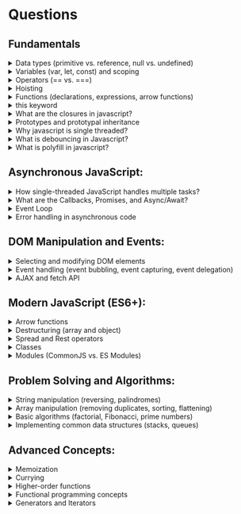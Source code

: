 # Questions

## Fundamentals
<details>
  <summary>Data types (primitive vs. reference, null vs. undefined)</summary>
  JavaScript data types are categorized into two main groups: primitive and reference types.
  
  - **Primitive Data Types:** Primitive types represent single, immutable values. When a primitive value is assigned to a variable, the variable directly holds that value. The primitive data types in JavaScript are:
    - **String:** Represents textual data (e.g., `"hello"`).
    - **Number:** Represents both integer and floating-point numbers (e.g., `10`, `3.14`).
    - **Boolean:** Represents a logical entity, either `true` or `false`.
    - **Undefined:** Represents a variable that has been declared but has not yet been assigned a value. 
    - **Null:** Represents the intentional absence of any object value. It is a primitive value, despite `typeof null` returning `"object"`.
    - **Symbol:** A unique and immutable value, often used as object property keys.
    - **BigInt:** Represents arbitrarily large integers.
  - **Reference Data Types:** Reference types, also known as objects, are mutable and can hold collections of data and more complex entities. When a reference value is assigned to a variable, the variable holds a reference (memory address) to the object, not the object itself. The primary reference data types in JavaScript are:
    - **Object:** A collection of key-value pairs.
    - **Array:** An ordered list of values.
    - **Function:** A block of code designed to perform a particular task.

  **Null vs. Undefined:**
  - **Undefined:**
    - Indicates that a variable has been declared but no value has been assigned to it.
    - It is a primitive data type.
    - Example:
  ```javascript
        let myVariable;
        console.log(myVariable); // Output: undefined
  ```
 - **Null:**
   - Represents the intentional absence of any object value. It is a value explicitly assigned by a developer to signify "no value" or "no object."
   - It is a primitive data type, despite typeof null returning "object".
   - Example:
  ```javascript
        let myObject = null;
        console.log(myObject); // Output: null
  ```
  - Key Differences:
    - `undefined` typically signifies an uninitialized state, while `null` signifies a deliberate absence of value.
    - `null` is a value that must be explicitly assigned, whereas `undefined` is often the default value for uninitialized variables.
    - `null == undefined` evaluates to `true` (due to type coercion), but `null === undefined` evaluates to `false` (strict equality checks both value and type).
</details>
<details>
  <summary>Variables (var, let, const) and scoping</summary>
</details>
<details>
  <summary>Operators (== vs. ===)</summary>
</details>
<details>
  <summary>Hoisting</summary>
</details>
<details>
  <summary>Functions (declarations, expressions, arrow functions)</summary>
</details>
<details>
  <summary>this keyword</summary>
</details>

<details>
  <summary>What are the closures in javascript?</summary>
  In JavaScript, a closure is the combination of a function and the lexical environment within which that function was declared. This means that an inner function, even after its outer function has finished executing, still retains access to the outer function's variables and parameters.
  
  **Here are the key aspects of closures:**
- **Lexical Scoping:** JavaScript uses lexical scoping, meaning that the scope of a variable is determined by its position within the source code. An inner function has access to variables declared in its own scope, its outer (enclosing) function's scope, and the global scope.
- **Remembering the Environment:** When an outer function returns an inner function, the inner function "remembers" the lexical environment in which it was created. This environment includes all the variables and parameters that were in scope at the time of the inner function's creation.
- **Persistence of Variables:** Even after the outer function has completed its execution and its execution context is removed from the call stack, the variables it declared remain accessible to the inner function (the closure) as long as a reference to that inner function exists. This allows the inner function to continue to access and manipulate those variables.

  ```Javascript
    function createCounter() {
    let count = 0; // 'count' is a variable in the outer scope
  
    function increment() { // 'increment' is the inner function (the closure)
      count++;
      console.log(count);
    }
  
    return increment; // Return the inner function
  }
  
  const myCounter = createCounter(); // 'createCounter' finishes executing, but 'count' persists
  myCounter(); // Output: 1
  myCounter(); // Output: 2
  ```
  In this example, `increment` is a closure. Even after `createCounter()` has returned, `myCounter` (which is a reference to `increment`) can still access and modify the count variable from `createCounter`'s scope. This demonstrates how closures allow for data encapsulation and maintaining state across function calls.
</details>

<details>
  <summary>Prototypes and prototypal inheritance</summary>
</details>

<details>
  <summary>Why javascript is single threaded?</summary>
   JavaScript is designed as a single-threaded language primarily for simplicity and to avoid the complexities associated with multithreading in a browser environment.

Here are the key reasons:

- **Original Purpose and Simplicity**: When JavaScript was initially created, its primary role was to add interactivity to web pages within a single browser window. For this purpose, a single-threaded model was sufficient and significantly simpler to implement and reason about compared to managing multiple threads, synchronization, and potential race conditions.
- **Avoiding Concurrency Issues**: Multithreaded environments introduce challenges like race conditions and deadlocks when multiple threads try to access and modify shared resources simultaneously. By being single-threaded, JavaScript inherently avoids these complex concurrency issues, making it easier for developers to write predictable code without needing to implement explicit locking mechanisms or complex synchronization patterns for most operations.
- **The Event Loop and Asynchronous Operations**: While JavaScript is single-threaded, it achieves non-blocking I/O and the appearance of concurrency through the Event Loop. The JavaScript engine (like V8 in Chrome) offloads time-consuming tasks (like network requests, timers, or DOM manipulations) to Web APIs (in browsers) or the Node.js C++ API. When these asynchronous tasks complete, their callbacks are placed in a queue, and the Event Loop pushes them onto the call stack for execution only when the main thread is idle. This allows the single thread to remain responsive and handle other tasks while waiting for long-running operations to finish.
- **Browser Environment Constraints**: In a browser, directly manipulating the Document Object Model (DOM) from multiple threads simultaneously could lead to inconsistencies and complex synchronization problems. A single-threaded model simplifies DOM manipulation and ensures a consistent state.

While JavaScript is single-threaded in its core execution model, modern JavaScript environments (like browsers and Node.js) offer mechanisms like Web Workers (in browsers) or Worker Threads (in Node.js) to enable true parallel execution for computationally intensive tasks by creating separate, isolated execution environments, thereby overcoming the limitations of the single-threaded nature for specific use cases.

</details>


<details>
  <summary>What is debouncing in Javascript?</summary>

  This might not be asked directly like this, but may be in the form of `How you can avoid multiple calls with type ahead search?`. 
    Debouncing in JavaScript is a technique used to control the rate at which a function is executed, particularly when it's tied to events that can fire rapidly,    such as user input (typing, clicking), window resizing, or scrolling. The core idea is to delay the execution of a function until a certain amount of time has      passed since its last invocation. If the event triggers again within that delay period, the timer is reset, effectively preventing the function from being called   until a period of inactivity.
  How it works:
  - **Timer Management:** A setTimeout is used to schedule the function execution after a specified delay.
  - **Resetting the Timer:** Each time the debounced function is called (i.e., the event fires), any previously set setTimeout is cleared using clearTimeout, and a new timer is initiated.
  - **Execution on Inactivity:** The function is only actually executed if the specified delay elapses without any further invocations of the debounced function.

  ```javascript
  function debounce(func, delay) {
    let timeoutId; // This will store the ID of the timeout
  
    return function(...args) {
      // Clear any existing timeout to reset the timer
      clearTimeout(timeoutId);
  
      // Set a new timeout
      timeoutId = setTimeout(() => {
        // Execute the original function after the delay
        func.apply(this, args);
      }, delay);
    };
  }
  
  // Example usage:
  function handleSearchInput(query) {
    console.log("Searching for:", query);
    // In a real application, this might trigger an API call
  }
  
  const debouncedSearch = debounce(handleSearchInput, 500); // Debounce with a 500ms delay
  
  // Attach to an input field's 'input' event
  document.getElementById('myInput').addEventListener('input', (event) => {
    debouncedSearch(event.target.value);
  });
```

**Why use debouncing?**
- **Performance Optimization:** Prevents excessive function calls, especially for resource-intensive operations like API requests or DOM manipulations, improving application responsiveness.
- **Preventing Unwanted Behavior:** Ensures actions are taken only when a user has "finished" an interaction (e.g., stops typing before a search is performed).
- **Resource Management:** Reduces unnecessary processing and network requests, leading to more efficient use of system resources.

</details>
<details>
  <summary>What is polyfill in javascript?</summary>
  A polyfill in JavaScript is a piece of code that provides modern functionality to older browsers or environments that do not natively support it. Essentially,     it "fills in" the gaps in browser compatibility by implementing a missing feature using existing JavaScript capabilities.

  **Here's how it works:**
  - **Detection:** A polyfill first checks if a specific feature or API is available in the current browser environment.
  - **Implementation:** If the feature is missing, the polyfill provides a custom implementation of that feature, mimicking its behavior as closely as possible using the JavaScript features that are supported in that older environment.

  **Why are polyfills necessary?**
  Different web browsers and their versions have varying levels of support for JavaScript features and APIs. Newer features introduced in ECMAScript standards (like ES6, ES7, etc.) might not be natively supported in older browsers (e.g., Internet Explorer 11). Polyfills allow developers to use these modern features in their code while ensuring that the application still functions correctly in older environments, thus improving cross-browser compatibility and reducing development time.

  Consider the `Array.prototype.includes()` method, which was added in ECMAScript 2016. Older browsers like Internet Explorer 11 do not support it. A polyfill for `Array.prototype.includes()` would check if the method exists and, if not, provide a custom implementation using a loop and `indexOf()` to achieve the same functionality.

  ```Javascript
  if (!Array.prototype.includes) {
    Array.prototype.includes = function(searchElement, fromIndex) {
      if (this == null) {
        throw new TypeError('"this" is null or not defined');
      }
  
      var o = Object(this);
      var len = o.length >>> 0;
  
      if (len === 0) {
        return false;
      }
  
      var n = fromIndex | 0;
      var k = Math.max(n >= 0 ? n : len - Math.abs(n), 0);
  
      while (k < len) {
        if (o[k] === searchElement) {
          return true;
        }
        k++;
      }
      return false;
    };
  }
  ```
</details>


## Asynchronous JavaScript:

<details>
  <summary>How single-threaded JavaScript handles multiple tasks?</summary>
  Despite its single-threaded nature, JavaScript is not inefficient. It achieves high-performance concurrency for non-blocking tasks, like fetching data from an API or responding to a user click, through a sophisticated system that includes the event loop, callback queues, and Web APIs.
  
  Here is a step-by-step breakdown of how this process works:
  - **The Call Stack**: All synchronous code is executed here, one function at a time in a Last-In, First-Out (LIFO) order. When a function finishes, it is "popped" off the stack.
  - **Offloading to Web APIs**: When the JavaScript engine encounters an asynchronous operation—such as setTimeout(), fetch(), or a DOM event listener—it does not wait for it to complete. Instead, it offloads the operation to a Web API (or C++ API in Node.js) to run in the background.
  - **The Callback Queue**: Once the Web API finishes its task, it places the callback function (the code to be run next) into a queue. There are separate queues for different types of tasks, including higher-priority "microtasks" (like Promises) and lower-priority "macrotasks" (like timers).
  - **The Event Loop**: This constantly-running process checks if the call stack is empty. If it is, the event loop takes the first item from the queue and pushes it onto the call stack for execution. 
  
  This mechanism ensures that computationally intensive background tasks do not block the main thread, keeping the application responsive.
  
  e.g.
  ```javascript
  console.log("Start");

setTimeout(() => {
console.log("This is asynchronous.");
}, 2000);

console.log("End");

```
**Output:**
```

Start
End
This is asynchronous.

````

**In this example:**

- The first console.log("Start") is executed and removed from the stack.
- The setTimeout() function is encountered and placed in the call stack. It sets the callback function to await in the Web API (which handles the asynchronous operation), then the setTimeout() function is popped off the stack.
- The third console.log("End") is pushed onto the stack and executed, and then it's popped off.
- After 2 seconds, the callback function passed to setTimeout() is moved to the Callback Queue (or Event Queue), where it waits for the call stack to be empty.
- The Event Loop checks if the call stack is empty. Once it is, the callback function is pushed to the call stack, executed, and printed as "This is asynchronous".
</details>
<details>
<summary>What are the Callbacks, Promises, and Async/Await?</summary>
JavaScript uses `callbacks`, `promises`, and `async/await` to manage asynchronous operations efficiently without blocking the execution of other tasks.

- **Callbacks:** These are functions passed as arguments to other functions that execute once the asynchronous operation is complete. The event loop manages when to call the callback.
- **Promises:** A promise represents the result of an asynchronous operation. It allows chaining of .then() methods to handle the result once it’s available, providing a more structured and readable way to manage asynchronous code.
```javascript
fetch('https://jsonplaceholder.typicode.com/posts')
  .then(response => response.json())
  .then(data => console.log(data))
  .catch(error => console.log(error));
````

- **Async/Await:** Async/await is syntactic sugar over promises, making asynchronous code look more like synchronous code. It enables asynchronous code to be written in a more readable and sequential manner without blocking the main thread.

```javascript
async function fetchData() {
  try {
    let response = await fetch("https://jsonplaceholder.typicode.com/posts");
    let data = await response.json();
    console.log(data);
  } catch (error) {
    console.log(error);
  }
}
```

</details>
<details>
  <summary>Event Loop</summary>
</details>
<details>
  <summary>Error handling in asynchronous code</summary>
</details>

## DOM Manipulation and Events:

<details>
  <summary>Selecting and modifying DOM elements</summary>
</details>
<details>
  <summary>Event handling (event bubbling, event capturing, event delegation)</summary>
</details>
<details>
  <summary>AJAX and fetch API</summary>
</details>

## Modern JavaScript (ES6+):

<details>
  <summary>Arrow functions</summary>
</details>
<details>
  <summary>Destructuring (array and object)</summary>
</details>
<details>
  <summary>Spread and Rest operators</summary>
</details>
<details>
  <summary>Classes</summary>
</details>
<details>
  <summary>Modules (CommonJS vs. ES Modules)</summary>
</details>

## Problem Solving and Algorithms:

<details>
  <summary>String manipulation (reversing, palindromes)</summary>
</details>
<details>
  <summary>Array manipulation (removing duplicates, sorting, flattening)</summary>
</details>
<details>
  <summary>Basic algorithms (factorial, Fibonacci, prime numbers)</summary>
</details>
<details>
  <summary>Implementing common data structures (stacks, queues)</summary>
</details>
    
## Advanced Concepts:

<details>
  <summary>Memoization</summary>
</details>
<details>
  <summary>Currying</summary>
</details>
<details>
  <summary>Higher-order functions</summary>
</details>
<details>
  <summary>Functional programming concepts</summary>
</details>
<details>
  <summary>Generators and Iterators</summary>
</details>

